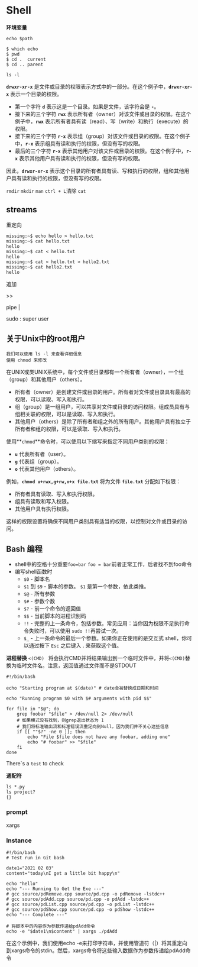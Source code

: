
# Shell

**环境变量**

`echo $path`

```
$ which echo
$ pwd
$ cd .  current
$ cd .. parent
```

`ls -l`

**``drwxr-xr-x``** 是文件或目录的权限表示方式中的一部分。在这个例子中，**``drwxr-xr-x``** 表示一个目录的权限。

- 第一个字符 **``d``** 表示这是一个目录。如果是文件，该字符会是 **``-``**。
- 接下来的三个字符 **``rwx``** 表示所有者（owner）对该文件或目录的权限。在这个例子中，**``rwx``** 表示所有者具有读（read）、写（write）和执行（execute）的权限。
- 接下来的三个字符 **``r-x``** 表示组（group）对该文件或目录的权限。在这个例子中，**``r-x``** 表示组具有读和执行的权限，但没有写的权限。
- 最后的三个字符 **``r-x``** 表示其他用户对该文件或目录的权限。在这个例子中，**``r-x``** 表示其他用户具有读和执行的权限，但没有写的权限。

因此，**``drwxr-xr-x``** 表示这个目录的所有者具有读、写和执行的权限，组和其他用户具有读和执行的权限，但没有写的权限。

`rmdir` `mkdir` `man`
`ctrl + L`清除
`cat`

## streams

重定向

```shell
missing:~$ echo hello > hello.txt
missing:~$ cat hello.txt
hello
missing:~$ cat < hello.txt
hello
missing:~$ cat < hello.txt > hello2.txt
missing:~$ cat hello2.txt
hello
```

追加

\>\>

pipe
|

sudo    :   super user
## 关于Unix中的root用户

```
我们可以使用 ls -l 来查看详细信息
使用 chmod 来修改
```

在UNIX或类UNIX系统中，每个文件或目录都有一个所有者（owner），一个组（group）和其他用户（others）。

- 所有者（owner）是创建文件或目录的用户。所有者对文件或目录具有最高的权限，可以读取、写入和执行。
- 组（group）是一组用户，可以共享对文件或目录的访问权限。组成员具有与组相关联的权限，可以是读取、写入和执行。
- 其他用户（others）是除了所有者和组之外的所有用户。其他用户具有独立于所有者和组的权限，可以是读取、写入和执行。

使用**``chmod``**命令时，可以使用以下缩写来指定不同用户类别的权限：

- **``u``** 代表所有者（user）。
- **``g``** 代表组（group）。
- **``o``** 代表其他用户（others）。

例如，**``chmod u+rwx,g+rw,o+x file.txt``** 将为文件 **``file.txt``** 分配如下权限：

- 所有者具有读取、写入和执行权限。
- 组具有读取和写入权限。
- 其他用户具有执行权限。

这样的权限设置将确保不同用户类别具有适当的权限，以控制对文件或目录的访问。



## Bash 编程

- shell中的空格十分重要`foo=bar` `foo = bar`前者正常工作，后者找不到foo命令
- 编写shell函数时
    - `$0` - 脚本名
    - `$1` 到 `$9` - 脚本的参数。 `$1` 是第一个参数，依此类推。
    - `$@` - 所有参数
    - `$#` - 参数个数
    - `$?` - 前一个命令的返回值
    - `$$` - 当前脚本的进程识别码
    - `!!` - 完整的上一条命令，包括参数。常见应用：当你因为权限不足执行命令失败时，可以使用 `sudo !!`再尝试一次。
    - `$_` - 上一条命令的最后一个参数。如果你正在使用的是交互式 shell，你可以通过按下 `Esc` 之后键入 . 来获取这个值。

**进程替换**  `<(CMD) `  将会执行CMD并将结果输出到一个临时文件中，并将`<(CMD)`替换为临时文件名。注意，返回值通过文件而不是STDOUT

```shell
#!/bin/bash

echo "Starting program at $(date)" # date会被替换成日期和时间

echo "Running program $0 with $# arguments with pid $$"

for file in "$@"; do
    grep foobar "$file" > /dev/null 2> /dev/null
    # 如果模式没有找到，则grep退出状态为 1
    # 我们将标准输出流和标准错误流重定向到Null，因为我们并不关心这些信息
    if [[ ""$?" -ne 0 ]]; then
        echo "File $file does not have any foobar, adding one"
        echo "# foobar" >> "$file"
    fi
done
```

There\`s a `test` to check

**通配符**

```shell
ls *.py
ls project?
{}
```

### prompt

<span class="box box-blue">xargs</span>


### Instance

```shell
#!/bin/bash
# Test run in Git bash

date1="2021 02 03"
content="today\nI get a little bit happy\n"

echo "hello"
echo "--- Running to Get the Exe ---"
# gcc source/pdRemove.cpp source/pd.cpp -o pdRemove -lstdc++
# gcc source/pdAdd.cpp source/pd.cpp -o pdAdd -lstdc++
# gcc source/pdList.cpp source/pd.cpp -o pdList -lstdc++
# gcc source/pdShow.cpp source/pd.cpp -o pdShow -lstdc++
echo "--- Complete ---"

# 将脚本中的内容作为参数传递给pdAdd命令
echo -e "$date1\n$content" | xargs ./pdAdd
```

在这个示例中，我们使用echo -e来打印字符串，并使用管道符（|）将其重定向到xargs命令的stdin。然后，xargs命令将这些输入数据作为参数传递给pdAdd命令